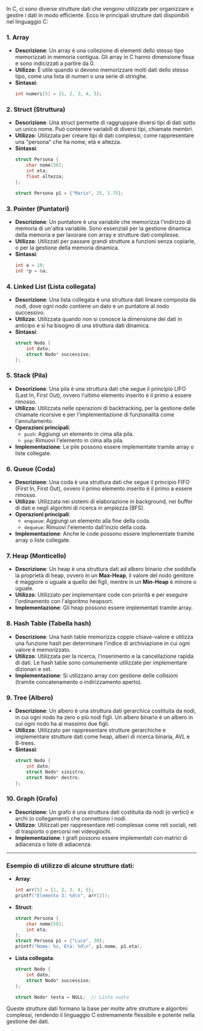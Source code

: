 In C, ci sono diverse strutture dati che vengono utilizzate per organizzare e gestire i dati in modo efficiente. Ecco le principali strutture dati disponibili nel linguaggio C:

### 1. **Array**
   - **Descrizione**: Un array è una collezione di elementi dello stesso tipo memorizzati in memoria contigua. Gli array in C hanno dimensione fissa e sono indicizzati a partire da 0.
   - **Utilizzo**: È utile quando si devono memorizzare molti dati dello stesso tipo, come una lista di numeri o una serie di stringhe.
   - **Sintassi**:
     ```c
     int numeri[5] = {1, 2, 3, 4, 5};
     ```
   
### 2. **Struct (Struttura)**
   - **Descrizione**: Una struct permette di raggruppare diversi tipi di dati sotto un unico nome. Può contenere variabili di diversi tipi, chiamate membri.
   - **Utilizzo**: Utilizzata per creare tipi di dati complessi, come rappresentare una "persona" che ha nome, età e altezza.
   - **Sintassi**:
     ```c
     struct Persona {
         char nome[50];
         int eta;
         float altezza;
     };

     struct Persona p1 = {"Mario", 25, 1.75};
     ```

### 3. **Pointer (Puntatori)**
   - **Descrizione**: Un puntatore è una variabile che memorizza l'indirizzo di memoria di un'altra variabile. Sono essenziali per la gestione dinamica della memoria e per lavorare con array e strutture dati complesse.
   - **Utilizzo**: Utilizzati per passare grandi strutture a funzioni senza copiarle, o per la gestione della memoria dinamica.
   - **Sintassi**:
     ```c
     int a = 10;
     int *p = &a;
     ```

### 4. **Linked List (Lista collegata)**
   - **Descrizione**: Una lista collegata è una struttura dati lineare composta da nodi, dove ogni nodo contiene un dato e un puntatore al nodo successivo.
   - **Utilizzo**: Utilizzata quando non si conosce la dimensione dei dati in anticipo e si ha bisogno di una struttura dati dinamica.
   - **Sintassi**:
     ```c
     struct Nodo {
         int dato;
         struct Nodo* successivo;
     };
     ```

### 5. **Stack (Pila)**
   - **Descrizione**: Una pila è una struttura dati che segue il principio LIFO (Last In, First Out), ovvero l'ultimo elemento inserito è il primo a essere rimosso.
   - **Utilizzo**: Utilizzata nelle operazioni di backtracking, per la gestione delle chiamate ricorsive e per l'implementazione di funzionalità come l'annullamento.
   - **Operazioni principali**:
     - `push`: Aggiungi un elemento in cima alla pila.
     - `pop`: Rimuovi l'elemento in cima alla pila.
   - **Implementazione**: Le pile possono essere implementate tramite array o liste collegate.

### 6. **Queue (Coda)**
   - **Descrizione**: Una coda è una struttura dati che segue il principio FIFO (First In, First Out), ovvero il primo elemento inserito è il primo a essere rimosso.
   - **Utilizzo**: Utilizzata nei sistemi di elaborazione in background, nei buffer di dati e negli algoritmi di ricerca in ampiezza (BFS).
   - **Operazioni principali**:
     - `enqueue`: Aggiungi un elemento alla fine della coda.
     - `dequeue`: Rimuovi l'elemento dall'inizio della coda.
   - **Implementazione**: Anche le code possono essere implementate tramite array o liste collegate.

### 7. **Heap (Monticello)**
   - **Descrizione**: Un heap è una struttura dati ad albero binario che soddisfa la proprietà di heap, ovvero in un **Max-Heap**, il valore del nodo genitore è maggiore o uguale a quello dei figli, mentre in un **Min-Heap** è minore o uguale.
   - **Utilizzo**: Utilizzato per implementare code con priorità e per eseguire l'ordinamento con l'algoritmo heapsort.
   - **Implementazione**: Gli heap possono essere implementati tramite array.

### 8. **Hash Table (Tabella hash)**
   - **Descrizione**: Una hash table memorizza coppie chiave-valore e utilizza una funzione hash per determinare l'indice di archiviazione in cui ogni valore è memorizzato.
   - **Utilizzo**: Utilizzata per la ricerca, l'inserimento e la cancellazione rapida di dati. Le hash table sono comunemente utilizzate per implementare dizionari e set.
   - **Implementazione**: Si utilizzano array con gestione delle collisioni (tramite concatenamento o indirizzamento aperto).

### 9. **Tree (Albero)**
   - **Descrizione**: Un albero è una struttura dati gerarchica costituita da nodi, in cui ogni nodo ha zero o più nodi figli. Un albero binario è un albero in cui ogni nodo ha al massimo due figli.
   - **Utilizzo**: Utilizzato per rappresentare strutture gerarchiche e implementare strutture dati come heap, alberi di ricerca binaria, AVL e B-trees.
   - **Sintassi**:
     ```c
     struct Nodo {
         int dato;
         struct Nodo* sinistro;
         struct Nodo* destro;
     };
     ```

### 10. **Graph (Grafo)**
   - **Descrizione**: Un grafo è una struttura dati costituita da nodi (o vertici) e archi (o collegamenti) che connettono i nodi.
   - **Utilizzo**: Utilizzati per rappresentare reti complesse come reti sociali, reti di trasporto o percorsi nei videogiochi.
   - **Implementazione**: I grafi possono essere implementati con matrici di adiacenza o liste di adiacenza.

---

### Esempio di utilizzo di alcune strutture dati:

- **Array**:
  ```c
  int arr[5] = {1, 2, 3, 4, 5};
  printf("Elemento 3: %d\n", arr[2]);
  ```

- **Struct**:
  ```c
  struct Persona {
      char nome[50];
      int eta;
  };
  struct Persona p1 = {"Luca", 30};
  printf("Nome: %s, Età: %d\n", p1.nome, p1.eta);
  ```

- **Lista collegata**:
  ```c
  struct Nodo {
      int dato;
      struct Nodo* successivo;
  };

  struct Nodo* testa = NULL;  // Lista vuota
  ```

Queste strutture dati formano la base per molte altre strutture e algoritmi complessi, rendendo il linguaggio C estremamente flessibile e potente nella gestione dei dati.